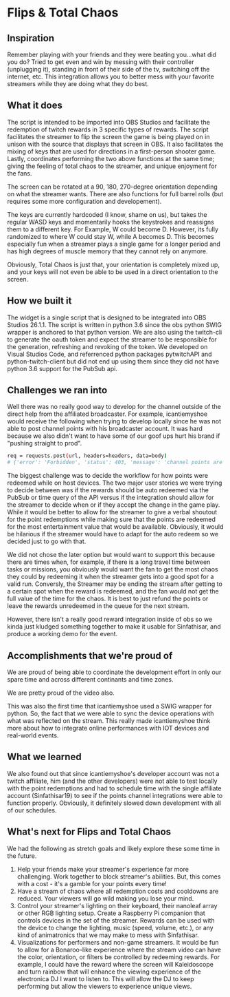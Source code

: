 # Flips & Total Chaos

## Inspiration
Remember playing with your friends and they were beating you...what did you do? Tried to get even and win by messing with their controller (unplugging it), standing in front of their side of the tv, switching off the internet, etc. This integration allows you to better mess with your favorite streamers while they are doing what they do best.

## What it does
The script is intended to be imported into OBS Studios and facilitate the redemption of twitch rewards in 3 specific types of rewards. The script facilitates the streamer to flip the screen the game is being played on in unison with the source that displays that screen in OBS. It also facilitates the mixing of keys that are used for directions in a first-person shooter game. Lastly, coordinates performing the two above functions at the same time; giving the feeling of total chaos to the streamer, and unique enjoyment for the fans.

The screen can be rotated at a 90, 180, 270-degree orientation depending on what the streamer wants. There are also functions for full barrel rolls (but requires some more configuration and developement). 

The keys are currently hardcoded (I know, shame on us), but takes the regular WASD keys and momentarily hooks the keystrokes and reassigns them to a different key. For Example, W could become D. However, its fully randomized to where W could stay W, while A becomes D. This becomes especially fun when a streamer plays a single game for a longer period and has high degrees of muscle memory that they cannot rely on anymore.

Obviously, Total Chaos is just that, your orientation is completely mixed up, and your keys will not even be able to be used in a direct orientation to the screen. 

## How we built it
The widget is a single script that is designed to be integrated into OBS Studios 26.1.1. The script is written in python 3.6 since the obs python SWIG wrapper is anchored to that python version. We are also using the twitch-cli to generate the oauth token and expect the streamer to be responsible for the generation, refreshing and revoking of the token. We developed on Visual Studios Code, and referrenced python packages pytwitchAPI and python-twitch-client but did not end up using them since they did not have python 3.6 support for the PubSub api.

## Challenges we ran into
Well there was no really good way to develop for the channel outside of the direct help from the affiliated broadcaster. For example, icantiemyshoe would receive the following when trying to develop locally since he was not able to post channel points with his broadcaster account. It was hard because we also didn't want to have some of our goof ups hurt his brand if "pushing straight to prod".

```sh
req = requests.post(url, headers=headers, data=body)
# {'error': 'Forbidden', 'status': 403, 'message': 'channel points are not available for the broadcaster'}
```

The biggest challenge was to decide the workflow for how points were redeemed while on host devices. The two major user stories we were trying to decide between was if the rewards should be auto redeemed via the PubSub or time query of the API versus if the integration should allow for the streamer to decide when or if they accept the change in the game play. While it would be better to allow for the streamer to give a verbal shoutout for the point redemptions while making sure that the points are redeemed for the most entertainment value that would be available. Obviously, it would be hilarious if the streamer would have to adapt for the auto redeem so we decided just to go with that.

We did not chose the later option but would want to support this because there are times when, for example, if there is a long travel time between tasks or missions, you obviously would want the fan to get the most chaos they could by redeeming it when the streamer gets into a good spot for a valid run. Conversly, the Streamer may be ending the stream after getting to a certain spot when the reward is redeemed, and the fan would not get the full value of the time for the chaos. It is best to just refund the points or leave the rewards unredeemed in the queue for the next stream. 

However, there isn't a really good reward integration inside of obs so we kinda just kludged something together to make it usable for Sinfathisar, and produce a working demo for the event.

## Accomplishments that we're proud of
We are proud of being able to coordinate the development effort in only our spare time and across different continants and time zones. 

We are pretty proud of the video also. 

This was also the first time that icantiemyshoe used a SWIG wrapper for python. So, the fact that we were able to sync the device operations with what was reflected on the stream. This really made icantiemyshoe think more about how to integrate online performances with IOT devices and real-world events. 

## What we learned
We also found out that since icantiemyshoe's developer account was not a twitch affiliate, him (and the other developers) were not able to test locally with the point redemptions and had to schedule time with the single affiliate account (Sinfathisar19) to see if the points channel integrations were able to function properly. Obviously, it definitely slowed down development with all of our schedules.

## What's next for Flips and Total Chaos
We had the following as stretch goals and likely explore these some time in the future.
1. Help your friends make your streamer's experience far more challenging. Work together to block streamer's abilities. But, this comes with a cost - it's a gamble for your points every time! 
2. Have a stream of chaos where all redemption costs and cooldowns are reduced. Your viewers will go wild making you lose your mind. 
3. Control your streamer's lighting on their keyboard, their nanoleaf array or other RGB lighting setup. Create a Raspberry Pi companion that controls devices in the set of the streamer. Rewards can be used with the device to change the lighting, music (speed, volume, etc.), or any kind of animatronics that we may make to mess with Sinfathisar. 
4. Visualizations for performers and non-game streamers. It would be fun to allow for a Bonaroo-like experience where the stream video can have the color, orientation, or filters be controlled by redeeming rewards. For example, I could have the reward where the screen will Kaleidoscope and turn rainbow that will enhance the viewing experience of the electronica DJ I want to listen to. This will allow the DJ to keep performing but allow the viewers to experience unique views. 
